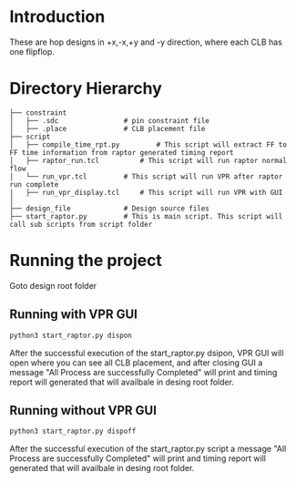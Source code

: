 # Introduction
These are hop designs in +x,-x,+y and -y direction, where each CLB has one flipflop.

# Directory Hierarchy

```tree
├── constraint
│   ├── .sdc      			# pin constraint file
│   ├── .place				# CLB placement file
├── script
│   ├── compile_time_rpt.py 		# This script will extract FF to FF time information from raptor generated timing report
│   ├── raptor_run.tcl			# This script will run raptor normal flow
│   └── run_vpr.tcl			# This script will run VPR after raptor run complete 
|   ├── run_vpr_display.tcl		# This script will run VPR with GUI 
│ 	
├── design_file			 	# Design source files
├── start_raptor.py			# This is main script. This script will call sub scripts from script folder
```


# Running the project

 Goto design root folder
## Running with VPR GUI
 ```bash
 python3 start_raptor.py dispon
 ```

 After the successful execution of the start_raptor.py dsipon, VPR GUI will open where you can see all CLB placement, and after closing GUI a message "All Process are successfully Completed" will print and timing report will generated that will availbale in desing root folder.


## Running without VPR GUI
 ```bash
 python3 start_raptor.py dispoff
 ```


 After the successful execution of the start_raptor.py script a message "All Process are successfully Completed" will print and timing report will generated that will availbale in desing root folder.
